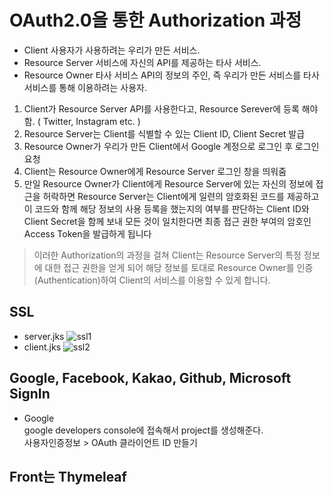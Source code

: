 # OAuth2.0을 통한 Authorization 과정  
- Client	사용자가 사용하려는 우리가 만든 서비스.
- Resource Server	서비스에 자신의 API를 제공하는 타사 서비스.
- Resource Owner	타사 서비스 API의 정보의 주인, 즉 우리가 만든 서비스를 타사 서비스를 통해 이용하려는 사용자.  
1) Client가 Resource Server API를 사용한다고, Resource Serever에 등록 해야함. ( Twitter, Instagram etc. )  
2) Resource Server는 Client를 식별할 수 있는 Client ID, Client Secret 발급  
3) Resource Owner가 우리가 만든 Client에서 Google 계정으로 로그인 후 로그인 요청  
4) Client는 Resource Owner에게 Resource Server 로그인 창을 띄워줌  
5) 만일 Resource Owner가 Client에게 Resource Server에 있는 자신의 정보에 접근을 허락하면 Resource Server는 Client에게 일련의 암호화된 코드를 제공하고 이 코드와 함께 해당 정보의 사용 등록을 했는지의 여부를 판단하는 Client ID와 Client Secret을 함께 보내 모든 것이 일치한다면 최종 접근 권한 부여의 암호인 Access Token을 발급하게 됩니다  

> 이러한 Authorization의 과정을 걸쳐 Client는 Resource Server의 특정 정보에 대한 접근 권한을 얻게 되어 해당 정보를 토대로 Resource Owner를 인증(Authentication)하여 Client의 서비스를 이용할 수 있게 합니다.  

## SSL  
- server.jks
![ssl1](https://user-images.githubusercontent.com/34512538/67954120-b7482100-fc33-11e9-8f6e-1f932b4c7297.PNG)  
- client.jks
![ssl2](https://user-images.githubusercontent.com/34512538/67954121-b7e0b780-fc33-11e9-8f30-2cc23cedebbb.PNG)




## Google, Facebook, Kakao, Github, Microsoft SignIn  
- Google  
google developers console에 접속해서 project를 생성해준다.  
사용자인증정보 > OAuth 클라이언트 ID 만들기  
## Front는 Thymeleaf
